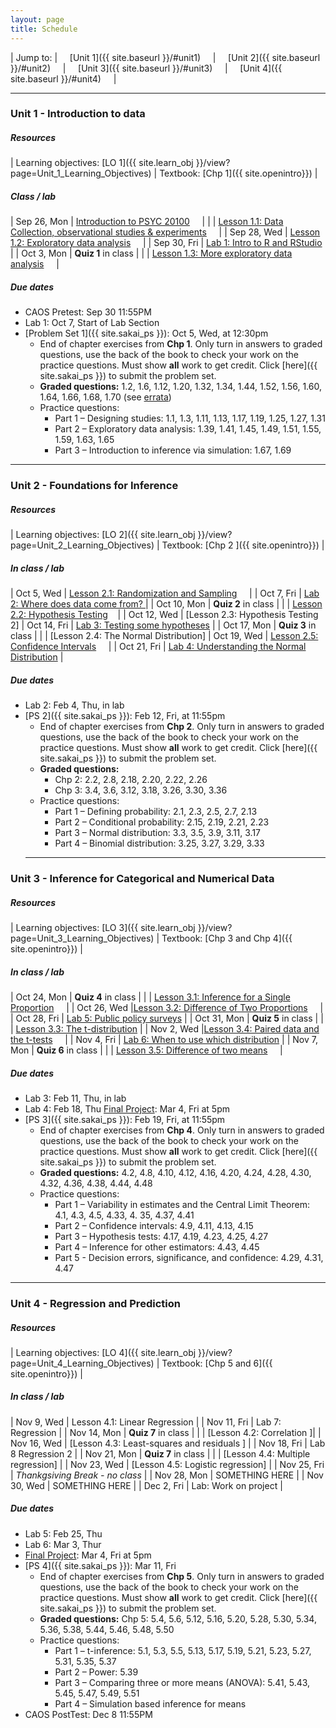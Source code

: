 ```yaml
---
layout: page
title: Schedule
---
```


| Jump to: | &nbsp;&nbsp;&nbsp; [Unit 1]({{ site.baseurl }}/#unit1) &nbsp;&nbsp;&nbsp; | &nbsp;&nbsp;&nbsp; [Unit 2]({{ site.baseurl }}/#unit2) &nbsp;&nbsp;&nbsp; | &nbsp;&nbsp;&nbsp; [Unit 3]({{ site.baseurl }}/#unit3) &nbsp;&nbsp;&nbsp; | &nbsp;&nbsp;&nbsp; [Unit 4]({{ site.baseurl }}/#unit4) &nbsp;&nbsp;&nbsp; |

* * *

### <a name="unit1"></a> Unit 1 - Introduction to data 

##### Resources

| Learning objectives: [LO 1]({{ site.learn_obj }}/view?page=Unit_1_Learning_Objectives) | Textbook: [Chp 1]({{ site.openintro}}) |

##### Class / lab

| Sep 26, Mon  | [Introduction to PSYC 20100](post/slides/deck0.pdf) &nbsp;&nbsp;&nbsp;[<i class="fa fa-print"></i>](post/slides/deck0H.pdf)   |
|              | [Lesson 1.1: Data Collection, observational studies & experiments](post/slides/u1_deck1.pdf) &nbsp;&nbsp;&nbsp;[<i class="fa fa-print"></i>](post/slides/u1_deck1H.pdf)  |
| Sep 28, Wed  | [Lesson 1.2: Exploratory data analysis](post/slides/u1_deck2.pdf) &nbsp;&nbsp;&nbsp;[<i class="fa fa-print"></i>](post/slides/u1_deck2H.pdf) |
| Sep 30, Fri  | [Lab 1: Intro to R and RStudio](post/labs/intro_to_r.html) |
| Oct 3, Mon   |  **Quiz 1** in class |
|              | [Lesson 1.3: More exploratory data analysis](post/slides/u1_deck2.pdf) &nbsp;&nbsp;&nbsp;[<i class="fa fa-print"></i>](post/slides/u1_deck2H.pdf) |

##### Due dates

* CAOS Pretest: Sep 30 11:55PM 
* Lab 1: Oct 7, Start of Lab Section 
* [Problem Set 1]({{ site.sakai_ps }}): Oct 5, Wed, at 12:30pm
  * End of chapter exercises from **Chp 1**. Only turn in answers to graded questions,
  use the back of the book to check your work on the practice questions. Must show 
  **all** work to get credit. Click [here]({{ site.sakai_ps }}) to submit the problem set.
  * **Graded questions:** 1.2, 1.6, 1.12, 1.20, 1.32, 1.34, 1.44, 1.52, 1.56, 
  1.60, 1.64, 1.66, 1.68, 1.70 (see [errata](https://docs.google.com/spreadsheets/d/12GQ8HE-h-4N3Uh8SgvhhDd4hEMUN-T8gX5uszM1tWs8/edit))
  * Practice questions: 
      + Part 1 – Designing studies: 1.1, 1.3, 1.11, 1.13, 1.17, 1.19, 1.25, 1.27, 1.31
      + Part 2 – Exploratory data analysis: 1.39, 1.41, 1.45, 1.49, 1.51, 1.55, 1.59, 1.63, 1.65
      + Part 3 – Introduction to inference via simulation: 1.67, 1.69

* * *

### <a name="unit2"></a> Unit 2 - Foundations for Inference

##### Resources

| Learning objectives: [LO 2]({{ site.learn_obj }}/view?page=Unit_2_Learning_Objectives) | Textbook: [Chp 2 ]({{ site.openintro}}) |

##### In class / lab

| Oct 5, Wed  | [Lesson 2.1: Randomization and Sampling](post/slides/u1_deck3.pdf) &nbsp;&nbsp;&nbsp;[<i class="fa fa-print"></i>](post/slides/u1_deck3H.pdf) |
| Oct 7, Fri   | [Lab 2: Where does data come from? ](post/labs/intro_to_r.html) |
| Oct 10, Mon  |  **Quiz 2** in class |
|              | [Lesson 2.2: Hypothesis Testing](post/slides/u1_deck4.pdf) &nbsp;&nbsp;&nbsp;[<i class="fa fa-print"></i>](post/slides/u1_deck4H.pdf)|
| Oct 12, Wed  | [Lesson 2.3: Hypothesis Testing 2]
| Oct 14, Fri  | [Lab 3: Testing some hypotheses](post/labs/intro_to_data.html) |
| Oct 17, Mon  |  **Quiz 3** in class |
|              | [Lesson 2.4: The Normal Distribution]
| Oct 19, Wed  | [Lesson 2.5: Confidence Intervals](post/slides/u2_deck2.pdf) &nbsp;&nbsp;&nbsp;[<i class="fa fa-print"></i>](post/slides/u2_deck2H.pdf) |
| Oct 21, Fri  | [Lab 4: Understanding the Normal Distribution](post/labs/probability.html)         |

##### Due dates

* Lab 2: Feb 4, Thu, in lab
* [PS 2]({{ site.sakai_ps }}): Feb 12, Fri, at 11:55pm
  * End of chapter exercises from **Chp 2**. Only turn in answers to 
  graded questions, use the back of the book to check your work on the practice questions.
  Must show **all** work to get credit. Click [here]({{ site.sakai_ps }}) to submit the 
  problem set.
  * **Graded questions:** 
      + Chp 2: 2.2, 2.8, 2.18, 2.20, 2.22, 2.26
      + Chp 3: 3.4, 3.6, 3.12, 3.18, 3.26, 3.30, 3.36
  * Practice questions: 
      + Part 1 – Defining probability: 2.1, 2.3, 2.5, 2.7, 2.13
      + Part 2 – Conditional probability: 2.15, 2.19, 2.21, 2.23
      + Part 3 – Normal distribution: 3.3, 3.5, 3.9, 3.11, 3.17
      + Part 4 – Binomial distribution: 3.25, 3.27, 3.29, 3.33
  * * *

### <a name="unit3"></a> Unit 3 - Inference for Categorical and Numerical Data

##### Resources

| Learning objectives: [LO 3]({{ site.learn_obj }}/view?page=Unit_3_Learning_Objectives) | Textbook: [Chp 3 and Chp 4]({{ site.openintro}}) |

##### In class / lab

| Oct 24, Mon  |  **Quiz 4** in class |
|              | [Lesson 3.1: Inference for a Single Proportion](post/slides/u2_deck2.pdf) &nbsp;&nbsp;&nbsp;[<i class="fa fa-print"></i>](post/slides/u2_deck2H.pdf) |
| Oct 26, Wed  |[Lesson 3.2: Difference of Two Proportions](post/slides/u2_deck3.pdf) &nbsp;&nbsp;&nbsp;[<i class="fa fa-print"></i>](post/slides/u2_deck3H.pdf) |
| Oct 28, Fri  | [Lab 5: Public policy surveys](post/labs/probability.html)  |
| Oct 31, Mon | **Quiz 5** in class |
|             | [Lesson 3.3: The t-distribution](post/slides/u2_deck3.pdf) |
| Nov 2, Wed |[Lesson 3.4: Paired data and the t-tests](post/slides/u2_deck3.pdf) &nbsp;&nbsp;&nbsp;[<i class="fa fa-print"></i>](post/slides/u2_deck3H.pdf) |
| Nov 4, Fri | [Lab 6: When to use which distribution](post/labs/probability.html)         |
| Nov 7, Mon | **Quiz 6** in class |
|             | [Lesson 3.5: Difference of two means](post/slides/u2_deck3.pdf) &nbsp;&nbsp;&nbsp;[<i class="fa fa-print"></i>](post/slides/u2_deck3H.pdf) |


##### Due dates

* Lab 3: Feb 11, Thu, in lab
* Lab 4: Feb 18, Thu 
 [Final Project](post/project/project.html): Mar 4, Fri at 5pm
* [PS 3]({{ site.sakai_ps }}): Feb 19, Fri, at 11:55pm
  * End of chapter exercises from **Chp 4**. Only turn in answers to 
  graded questions, use the back of the book to check your work on the practice questions.
  Must show **all** work to get credit. Click [here]({{ site.sakai_ps }}) to submit the 
  problem set.
  * **Graded questions:** 4.2, 4.8, 4.10, 4.12, 4.16, 4.20, 4.24,
  4.28, 4.30, 4.32, 4.36, 4.38, 4.44, 4.48
  * Practice questions: 
      + Part 1 – Variability in estimates and the Central Limit Theorem: 4.1, 4.3, 4.5, 4.33, 4. 35, 4.37, 4.41
      + Part 2 – Confidence intervals: 4.9, 4.11, 4.13, 4.15
      + Part 3 – Hypothesis tests: 4.17, 4.19, 4.23, 4.25, 4.27
      + Part 4 – Inference for other estimators: 4.43, 4.45
      + Part 5 - Decision errors, significance, and confidence: 4.29, 4.31, 4.47


* * *

### <a name="unit4"></a> Unit 4 - Regression and Prediction

##### Resources

| Learning objectives: [LO 4]({{ site.learn_obj }}/view?page=Unit_4_Learning_Objectives) | Textbook: [Chp 5 and 6]({{ site.openintro}}) |

##### In class / lab

| Nov 9, Wed | Lesson 4.1: Linear Regression |
| Nov 11, Fri | Lab 7: Regression |
| Nov 14, Mon | **Quiz 7** in class | 
|             | [Lesson 4.2: Correlation  ]|
| Nov 16, Wed  | [Lesson 4.3: Least-squares and residuals ] |
| Nov 18, Fri | Lab 8 Regression 2 |
| Nov 21, Mon | **Quiz 7** in class | 
|             | [Lesson 4.4: Multiple regression] |
| Nov 23, Wed | [Lesson 4.5: Logistic regression] |
| Nov 25, Fri  | *Thankgsiving Break - no class*  |
| Nov 28, Mon | SOMETHING HERE |
| Nov 30, Wed  | SOMETHING HERE |
| Dec 2, Fri  | Lab: Work on project |

##### Due dates

* Lab 5: Feb 25, Thu 
* Lab 6: Mar 3, Thur
* [Final Project](post/project/project.html): Mar 4, Fri at 5pm
* [PS 4]({{ site.sakai_ps }}): Mar 11, Fri
  * End of chapter exercises from **Chp 5**. Only turn in answers to 
  graded questions, use the back of the book to check your work on the practice questions.
  Must show **all** work to get credit. Click [here]({{ site.sakai_ps }}) to submit the 
  problem set.
  * **Graded questions:** Chp 5: 5.4, 5.6, 5.12, 5.16, 5.20, 5.28, 5.30, 5.34, 5.36, 
  5.38, 5.44, 5.46, 5.48, 5.50
  * Practice questions: 
      + Part 1 – t-inference: 5.1, 5.3, 5.5, 5.13, 5.17, 5.19, 5.21, 5.23, 
      5.27, 5.31, 5.35, 5.37
      + Part 2 – Power: 5.39
      + Part 3 – Comparing three or more means (ANOVA): 5.41, 5.43, 5.45, 5.47, 5.49, 5.51
      + Part 4 – Simulation based inference for means 
* CAOS PostTest: Dec 8 11:55PM 

